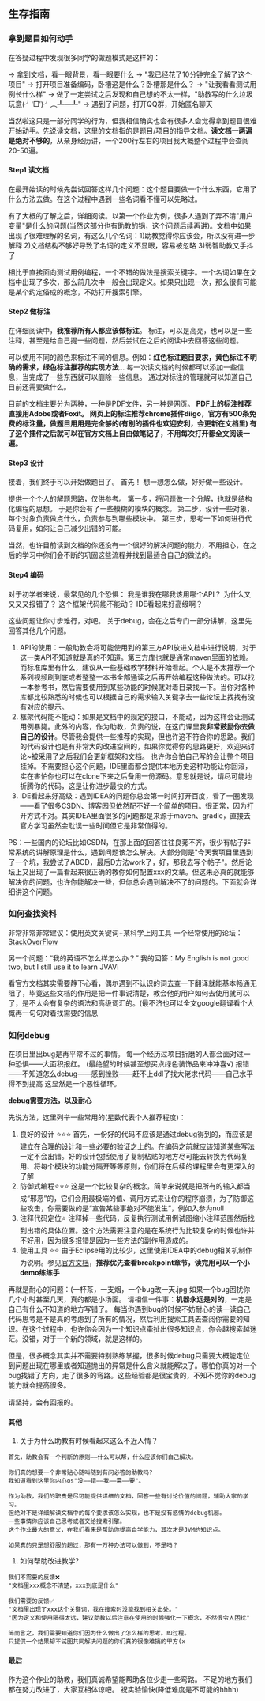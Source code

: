 ## 生存指南

### 拿到题目如何动手

在答疑过程中发现很多同学的做题模式是这样的：

→ 拿到文档，看一眼背景，看一眼要什么 → "我已经花了10分钟完全了解了这个项目" → 打开项目准备编码，卧槽这是什么？卧槽那是什么？ → "让我看看测试用例长什么样" → 做了一定尝试之后发现和自己想的不太一样，"助教写的什么垃圾玩意(╯‵□′)╯︵┻━┻" → 遇到了问题，打开QQ群，开始匿名聊天

当然啦这只是一部分同学的行为，但我相信确实也会有很多人会觉得拿到题目很难开始动手。先说读文档，这里的文档指的是题目/项目的指导文档。**读文档一两遍是绝对不够的**，从亲身经历讲，一个200行左右的项目我大概整个过程中会查阅20-50遍。

#### Step1 读文档

在最开始读的时候先尝试回答这样几个问题：这个题目要做一个什么东西，它用了什么方法去做。在这个过程中遇到一些名词看不懂可以先略过。

有了大概的了解之后，详细阅读。以第一个作业为例，很多人遇到了弄不清"用户变量"是什么的问题(当然这部分也有助教的锅，这个问题后续再讲)。文档中如果出现了很难理解的名词，有这么几个名词：1)助教觉得你应该会，所以没有进一步解释 2)文档结构不够好导致了名词的定义不显眼，容易被忽略 3)弱智助教又手抖了

相比于直接面向测试用例编程，一个不错的做法是搜索关键字。一个名词如果在文档中出现了多次，那么前几次中一般会出现定义。如果只出现一次，那么很有可能是某个约定俗成的概念，不妨打开搜索引擎。

#### Step2 做标注

在详细阅读中，**我推荐所有人都应该做标注**。 标注，可以是高亮，也可以是一些注释，甚至是给自己提一些问题，然后尝试在之后的阅读中去回答这些问题。

可以使用不同的颜色来标注不同的信息。例如：**红色标注题目要求，黄色标注不明确的需求，绿色标注推荐的实现方法**... 每一次读文档的时候都可以添加一些信息，当完成了一些东西就可以删除一些信息。 通过对标注的管理就可以知道自己目前还需要做什么。

目前的文档主要分为两种，一种是PDF文件，另一种是网页。 **PDF上的标注推荐直接用Adobe或者Foxit。 网页上的标注推荐chrome插件diigo，官方有500条免费的标注量，做题目用用是完全够的(有别的插件也欢迎安利，会更新在文档里) 有了这个插件之后就可以在官方文档上自由做笔记了，不用每次打开都全文阅读一遍。**

#### Step3 设计

接着，我们终于可以开始做题目了。 首先！ 想一想怎么做，好好做一些设计。

提供一个个人的解题思路，仅供参考。 第一步，将问题做一个分解，也就是结构化编程的思想。 于是你会有了一些模糊的模块的概念。 第二步，设计一些对象，每个对象负责做点什么，负责参与到哪些模块中。 第三步，思考一下如何进行代码复用，如何让自己减少出错的可能。

当然，也许目前读到文档的你还没有一个很好的解决问题的能力，不用担心，在之后的学习中你们会不断的巩固这些流程并找到最适合自己的做法的。

#### Step4 编码

对于初学者来说，最常见的几个恐惧： 我是谁我在哪我该用哪个API？ 为什么又又又又报错了？ 这个框架代码能不能动？ IDE看起来好高级啊？

这些问题让你寸步难行，对吧。 关于debug，会在之后专门一部分讲解，这里先回答其他几个问题。

1. API的使用：一般助教会将可能使用到的第三方API放进文档中进行说明，对于这一类API不知道就是真的不知道。第三方库也就是通常maven里面的依赖。而标准库里有什么，建议从一些基础教学材料开始看起。个人是不太推荐一个系列视频刷到底或者整整一本书全部通读之后再开始编程这种做法的。可以找一本参考书，然后需要使用到某些功能的时候就对着目录找一下。当你对各种库都比较熟悉的时候也可以根据自己的需求输入关键字去一些论坛上找找有没有对应的提示。
2. 框架代码能不能动：如果是文档中的规定的接口，不能动，因为这样会让测试用例暴毙。此外的内容，作为助教，负责的说，在这门课里我**非常鼓励你去做自己的设计**。尽管我会提供一些推荐的实现，但也许这不符合你的思路。我们的代码设计也是有非常大的改进空间的，如果你觉得你的思路更好，欢迎来讨论~被采用了之后我们会更新框架和文档。 也许你会怕自己写的会让整个项目挂掉。不需要担心这个问题，IDE里面都会提供本地历史这种功能让你回滚，实在害怕你也可以在clone下来之后备用一份源码。意思就是说，请尽可能地折腾你的代码，这是让你进步最快的方式。
3. IDE看起来好高级：遇到IDEA的问题你总会第一时间打开百度，看了一圈发现——看了很多CSDN、博客园但依然配不好一个简单的项目。很正常，因为打开方式不对。其实IDEA里面很多的问题都是来源于maven、gradle，直接去官方学习虽然会耽误一些时间但它是非常值得的。

PS：一些国内的论坛比如CSDN，在那上面的回答往往良莠不齐，很少有帖子非常系统的讲解原理是什么，遇到问题该怎么解决。大部分则是"今天我项目里遇到了一个坑，我尝试了ABCD，最后D方法work了，好，那我去写个帖子"。然后论坛上又出现了一篇看起来很正确的教你如何配置xxx的文章。但这未必真的就能够解决你的问题，也许你能解决一些，但你总会遇到解决不了的问题的。下面就会详细讲这个问题。

### 如何查找资料

非常非常非常建议：使用英文关键词+某科学上网工具 一个经常使用的论坛：[StackOverFlow](https://stackoverflow.com/)

另一个问题：“我的英语不怎么样怎么办？” 我的回答：My English is not good two, but I still use it to learn JVAV!

看官方文档其实需要静下心看，偶尔遇到不认识的词去查一下翻译就能基本畅通无阻了，毕竟这些文档的作用是把一件事说清楚，教会他的用户如何去使用就可以了，是不太会有复杂的语法和高级词汇的。(最不济也可以全文google翻译看个大概再一句句对着找需要的信息

### 如何debug

在项目里出bug是再平常不过的事情。 每一个经历过项目折磨的人都会面对过一种恐惧——大面积报红。 (最绝望的时候甚至想买点绿色装饰品来冲冲喜√) 报错——不知道怎么debug——感到挫败——赶不上ddl了找大佬求代码——自己水平得不到提高 这显然是一个恶性循环。

**debug需要方法，以及耐心**

先说方法，这里列举一些常用的(星数代表个人推荐程度)：

1. 良好的设计 ⭐⭐⭐ 首先，一份好的代码不应该是通过debug得到的，而应该是建立在合理的设计和一些必要的验证之上的。在编码之前就应该知道某些写法一定不会出错。好的设计包括使用了复制粘贴的地方尽可能去转换为代码复用、将每个模块的功能分隔开等等原则，你们将在后续的课程里会有更深入的了解
2. 防御式编程⭐⭐⭐ 这是一个比较复杂的概念，简单来说就是把所有的输入都当成“邪恶”的，它们会用最极端的值、调用方式来让你的程序崩溃，为了防御这些攻击，你需要做的是“宣告某些事绝对不能发生”，例如入参为null
3. 注释代码定位⭐ 注释掉一些代码，反复执行测试用例试图缩小注释范围然后找到出错的具体位置。这个方法需要注意的是在系统行为比较复杂的时候也许并不好用，因为很多报错是因为一些方法的副作用造成的。
4. 使用工具 ⭐⭐ 由于Eclipse用的比较少，这里使用IDEA中的debug相关机制作为说明。参见[官方文档](https://www.jetbrains.com/help/idea/debugging-code.html)，**推荐优先查看breakpoint章节，读完用可以一个小demo练练手**

再就是耐心的问题：(一杯茶，一支烟，一个bug改一天.jpg 如果一个bug困扰你几个小时甚至几天，真的都是小场面。 请相信一件事：**机器永远是对的**，一定是自己有什么不知道的地方写错了。 每当你遇到bug的时候不妨耐心的读一读自己代码思考是不是真的考虑到了所有的情况，然后利用搜索工具去查阅你需要的知识。在这个过程中，也许你会因为一个知识点牵扯出很多知识点，你会越搜索越迷茫。没错，对于一个新的领域，就是这样的。

但是，很多概念其实并不需要特别熟练掌握，很多时候debug只需要大概能定位到问题出现在哪里或者知道抛出的异常是什么含义就能解决了。哪怕你真的对一个bug找错了方向，走了很多的弯路。这些经验都是很宝贵的，不知不觉你的debug能力就会提高很多。

请坚持，会有回报的。

#### 其他

1. 关于为什么助教有时候看起来这么不近人情？

```
首先，助教会有一个判断的原则——什么可以帮，什么应该你们自己解决。

你们真的想要一个非常贴心随叫随到有问必答的助教吗?
我知道看到这里你内心os"没——错——我——需——要"。

作为助教，我们的职责是尽可能提供详细的文档，回答一些有讨论价值的问题，辅助大家的学习。
但绝对不是详细解读文档中的每个要求该怎么实现，也不是没有感情的debug机器。
一些事情你应该自己思考或者交给搜索引擎。
这个作业最大的意义，在我们看来是帮助你提高自学能力，其次才是JVM的知识点。

如果真的只是想舒服的趟过，那有一万种办法可以做到，不是吗？
```

1. 如何帮助改进教学?

```
我们不需要的反馈❌
"文档里xxx概念不清楚，xxx到底是什么" 

我们需要的反馈✅
"文档里出现了xxx这个关键词，我在搜索时没能找到相关出处。"
"因为定义和使用隔得太远，建议助教以后注意在使用的时候强化一下概念，不然很令人困扰" 

简而言之，我们需要知道你们因为什么做出了怎么样的思考。即过程。
只提供一个结果却不试图共同解决问题的你们真的很像难搞的甲方(x
```

#### 最后

作为这个作业的助教，我们真诚希望能帮助各位少走一些弯路。 不足的地方我们都在努力改进了，大家互相体谅吧。 祝实验愉快(降低难度是不可能的hhhh)